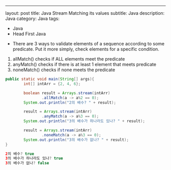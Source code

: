 ---
layout: post
title: Java Stream Matching its values
subtitle: Java 
description: Java
category: Java
tags:
  - Java
  - Head First Java

* There are 3 ways to validate elements of a sequence according to some predicate. Put it more simply,
check elements for a specific condition.

1) allMatch() checks if ALL elements meet the predicate 
2) anyMatch() checks if there is at least 1 element that meets predicate
3) noneMatch() checks if none meets the predicate

```java
public static void main(String[] args){
        int[] intArr = {2, 4, 6};

        boolean result = Arrays.stream(intArr)
                .allMatch(a -> a%2 == 0);
        System.out.println("2의 배수? " + result);

        result = Arrays.stream(intArr)
                .anyMatch(a -> a%3 == 0);
        System.out.println("3의 배수가 하나라도 있나? " + result);

        result = Arrays.stream(intArr)
                .noneMatch(a -> a%3 == 0);
        System.out.println("3의 배수가 없나? " + result);
}

2의 배수? true
3의 배수가 하나라도 있나? true
3의 배수가 없나? false
```


 
